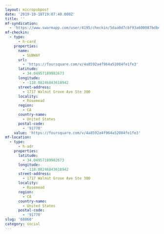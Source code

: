```yaml
---
layout: micropubpost
date: '2019-10-18T19:07:40.000Z'
title: ''
mf-syndication:
  - 'https://www.swarmapp.com/user/4195/checkin/5daa0d7cbf93a600087bdbe9'
mf-checkin:
  - type:
      - h-card
    properties:
      name:
        - SUBWAY
      url:
        - 'https://foursquare.com/v/4a8592a4f964a52084fe1fe3'
      latitude:
        - 34.04957189982673
      longitude:
        - -118.08246843618942
      street-address:
        - 1717 Walnut Grove Ave Ste 300
      locality:
        - Rosemead
      region:
        - CA
      country-name:
        - United States
      postal-code:
        - '91770'
    value: 'https://foursquare.com/v/4a8592a4f964a52084fe1fe3'
mf-location:
  - type:
      - h-adr
    properties:
      latitude:
        - 34.04957189982673
      longitude:
        - -118.08246843618942
      street-address:
        - 1717 Walnut Grove Ave Ste 300
      locality:
        - Rosemead
      region:
        - CA
      country-name:
        - United States
      postal-code:
        - '91770'
slug: '68860'
category: social
---
```

